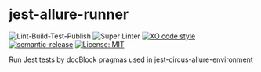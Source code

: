 # jest-allure-runner

![Lint-Build-Test-Publish](https://github.com/ryparker/jest-allure-runner/workflows/Lint-Build-Test-Publish/badge.svg)
![Super Linter](https://github.com/ryparker/jest-allure-runner/workflows/Super%20Linter/badge.svg)
[![XO code style](https://img.shields.io/badge/code_style-XO-5ed9c7.svg)](https://github.com/xojs/xo)
[![semantic-release](https://img.shields.io/badge/%20%20%F0%9F%93%A6%F0%9F%9A%80-semantic--release-e10079.svg)](https://github.com/semantic-release/semantic-release)
[![License: MIT](https://img.shields.io/badge/License-MIT-yellow.svg)](https://opensource.org/licenses/MIT)

Run Jest tests by docBlock pragmas used in jest-circus-allure-environment
